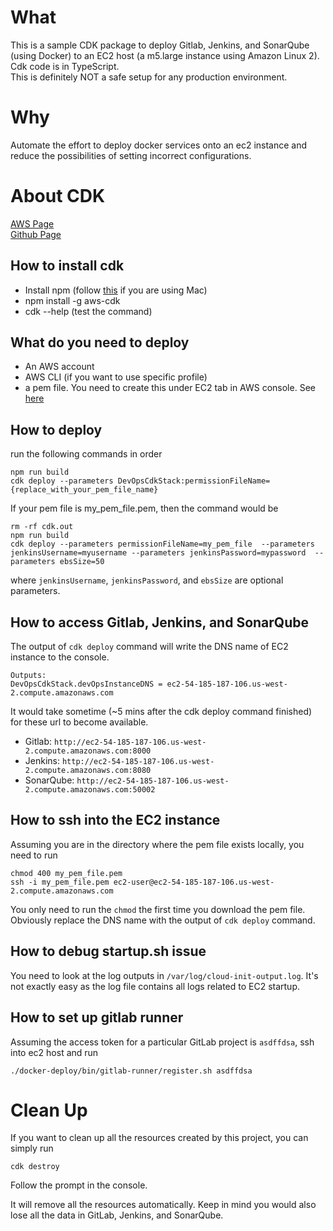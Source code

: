 # What
This is a sample CDK package to deploy Gitlab, Jenkins, and SonarQube (using Docker) to an EC2 host (a m5.large instance using Amazon Linux 2).
Cdk code is in TypeScript.  
This is definitely NOT a safe setup for any production environment.

# Why
Automate the effort to deploy docker services onto an ec2 instance and reduce the possibilities of setting incorrect configurations.

# About CDK
[AWS Page](https://docs.aws.amazon.com/cdk/latest/guide/home.html)  
[Github Page](https://github.com/aws/aws-cdk)

## How to install cdk
* Install npm (follow [this](https://changelog.com/posts/install-node-js-with-homebrew-on-os-x) if you are using Mac)
* npm install -g aws-cdk  
* cdk --help (test the command)

## What do you need to deploy
* An AWS account
* AWS CLI (if you want to use specific profile)
* a pem file. You need to create this under EC2 tab in AWS console. See [here](https://docs.aws.amazon.com/AWSEC2/latest/UserGuide/ec2-key-pairs.html#prepare-key-pair)

## How to deploy
run the following commands in order
```
npm run build
cdk deploy --parameters DevOpsCdkStack:permissionFileName={replace_with_your_pem_file_name}
```

If your pem file is my_pem_file.pem, then the command would be

```
rm -rf cdk.out
npm run build
cdk deploy --parameters permissionFileName=my_pem_file  --parameters jenkinsUsername=myusername --parameters jenkinsPassword=mypassword  --parameters ebsSize=50
```

where `jenkinsUsername`, `jenkinsPassword`, and `ebsSize` are optional parameters.

## How to access Gitlab, Jenkins, and SonarQube
The output of `cdk deploy` command will write the DNS name of EC2 instance to the console.

```
Outputs:
DevOpsCdkStack.devOpsInstanceDNS = ec2-54-185-187-106.us-west-2.compute.amazonaws.com
```

It would take sometime (~5 mins after the cdk deploy command finished) for these url to become available.

* Gitlab: `http://ec2-54-185-187-106.us-west-2.compute.amazonaws.com:8000`
* Jenkins: `http://ec2-54-185-187-106.us-west-2.compute.amazonaws.com:8080`
* SonarQube: `http://ec2-54-185-187-106.us-west-2.compute.amazonaws.com:50002`

## How to ssh into the EC2 instance
Assuming you are in the directory where the pem file exists locally, you need to run

```
chmod 400 my_pem_file.pem
ssh -i my_pem_file.pem ec2-user@ec2-54-185-187-106.us-west-2.compute.amazonaws.com
```

You only need to run the `chmod` the first time you download the pem file.
Obviously replace the DNS name with the output of `cdk deploy` command.

## How to debug startup.sh issue
You need to look at the log outputs in `/var/log/cloud-init-output.log`. It's not exactly easy as the log file contains all logs related to EC2 startup.

## How to set up gitlab runner
Assuming the access token for a particular GitLab project is `asdffdsa`, ssh into ec2 host and run
```
./docker-deploy/bin/gitlab-runner/register.sh asdffdsa
```

# Clean Up
If you want to clean up all the resources created by this project, you can simply run
```
cdk destroy
```
Follow the prompt in the console.  

It will remove all the resources automatically. Keep in mind you would also lose all the data in GitLab, Jenkins, and SonarQube.